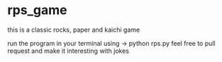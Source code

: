 # rps_game
this is a classic rocks, paper and kaichi game

run the program in your terminal using -> python rps.py
feel free to pull request and make it interesting with jokes
